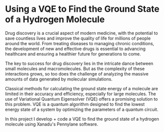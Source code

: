 # Using a VQE to Find the Ground State of a Hydrogen Molecule

Drug discovery is a crucial aspect of modern medicine, with the potential to save countless lives and improve the quality of life for millions of people around the world. From treating diseases to managing chronic conditions, the development of new and effective drugs is essential to advancing healthcare and ensuring a healthier future for generations to come.

The key to success for drug discovery lies in the intricate dance between small molecules and macromolecules. But as the complexity of these interactions grows, so too does the challenge of analyzing the massive amounts of data generated by molecular simulations.

Classical methods for calculating the ground state energy of a molecule are limited in their accuracy and efficiency, especially for large molecules. The use of Variational Quantum Eigensolver (VQE) offers a promising solution to this problem. VQE is a quantum algorithm designed to find the lowest energy state of a system by optimizing the parameters of a quantum circuit.

In this project I develop + code a VQE to find the ground state of a hydrogen molecule using Xanadu's Pennylane software.
